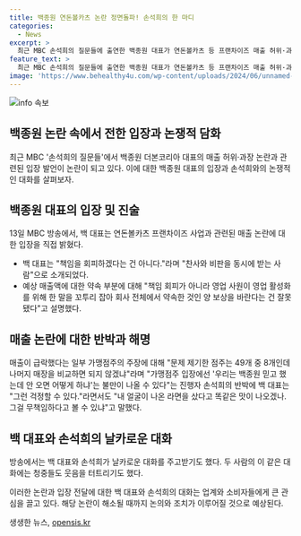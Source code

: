 ```yaml
---
title: 백종원 연돈볼카츠 논란 정면돌파! 손석희의 한 마디
categories:
  - News
excerpt: >
  최근 MBC 손석희의 질문들에 출연한 백종원 대표가 연돈볼카츠 등 프랜차이즈 매출 허위·과장 논란에 직접 입장을 밝혔습니다. 백 대표는 매출액 약속 부분과 가맹점주의 불만에 대한 입장을 표명했는데, 이에 손석희와의 공방이 이뤄졌습니다. 녹취록 공개와 가맹점 관리 등에 관한 논의가 이어졌으며 백 대표는 부담을 느낄 수 있다는 입장을 밝혔습니다. 이러한 대화에는 웃음과 긴장이 교차하며 전개되었는데, 이에 대한 청중들의 반응도 있었습니다. MBC는 이를 창과 방패로 설명합니다.
feature_text: >
  최근 MBC 손석희의 질문들에 출연한 백종원 대표가 연돈볼카츠 등 프랜차이즈 매출 허위·과장 논란에 직접 입장을 밝혔습니다. 백 대표는 매출액 약속 부분과 가맹점주의 불만에 대한 입장을 표명했는데, 이에 손석희와의 공방이 이뤄졌습니다. 녹취록 공개와 가맹점 관리 등에 관한 논의가 이어졌으며 백 대표는 부담을 느낄 수 있다는 입장을 밝혔습니다. 이러한 대화에는 웃음과 긴장이 교차하며 전개되었는데, 이에 대한 청중들의 반응도 있었습니다. MBC는 이를 창과 방패로 설명합니다.
image: 'https://www.behealthy4u.com/wp-content/uploads/2024/06/unnamed-file.png'
---
```


<p><img src="https://www.behealthy4u.com/wp-content/uploads/2024/06/unnamed-file.png" alt="info 속보" /></p>

<h2>백종원 논란 속에서 전한 입장과 논쟁적 담화</h2>

<p data-ke-size="size16">최근 MBC '손석희의 질문들'에서 백종원 더본코리아 대표의 매출 허위·과장 논란과 관련된 입장 발언이 논란이 되고 있다. 이에 대한 백종원 대표의 입장과 손석희와의 논쟁적인 대화를 살펴보자.</p>

<h2>백종원 대표의 입장 및 진술</h2>

<p data-ke-size="size16">13일 MBC 방송에서, 백 대표는 연돈볼카츠 프랜차이즈 사업과 관련된 매출 논란에 대한 입장을 직접 밝혔다.</p>

<ul>
  <li>백 대표는 "책임을 회피하겠다는 건 아니다."라며 "찬사와 비판을 동시에 받는 사람"으로 소개되었다.</li>
  <li>예상 매출액에 대한 약속 부분에 대해 "책임 회피가 아니라 영업 사원이 영업 활성화를 위해 한 말을 꼬투리 잡아 회사 전체에서 약속한 것인 양 보상을 바란다는 건 잘못됐다"고 설명했다.</li>
</ul>

<h2>매출 논란에 대한 반박과 해명</h2>

<p data-ke-size="size16">매출이 급락했다는 일부 가맹점주의 주장에 대해 "문제 제기한 점주는 49개 중 8개인데 나머지 매장을 비교하면 되지 않겠냐"라며 "가맹점주 입장에선 '우리는 백종원 믿고 했는데 안 오면 어떻게 하냐'는 불만이 나올 수 있다"는 진행자 손석희의 반박에 백 대표는 "그런 걱정할 수 있다."라면서도 "내 얼굴이 나온 라면을 샀다고 똑같은 맛이 나오겠나. 그걸 무책임하다고 볼 수 있냐"고 말했다.</p>

<h2>백 대표와 손석희의 날카로운 대화</h2>

<p data-ke-size="size16">방송에서는 백 대표와 손석희가 날카로운 대화를 주고받기도 했다. 두 사람의 이 같은 대화에는 청중들도 웃음을 터트리기도 했다.</p>

<p data-ke-size="size16">이러한 논란과 입장 전달에 대한 백 대표와 손석희의 대화는 업계와 소비자들에게 큰 관심을 끌고 있다. 해당 논란이 해소될 때까지 논의와 조치가 이루어질 것으로 예상된다.</p>
생생한 뉴스, <a href="https://opensis.kr" rel="dofollow">opensis.kr</a>



